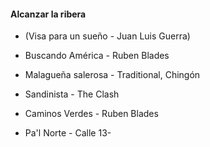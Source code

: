 #### Alcanzar la ribera
- (Visa para un sueño - Juan Luis Guerra)

- Buscando América - Ruben Blades
- Malagueña salerosa - Traditional, Chingón
- Sandinista - The Clash
- Caminos Verdes - Ruben Blades
- Pa'l Norte - Calle 13- 